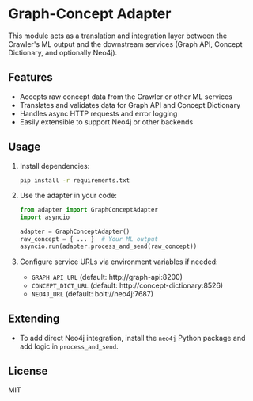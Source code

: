 # Graph-Concept Adapter

This module acts as a translation and integration layer between the Crawler's ML output and the downstream services (Graph API, Concept Dictionary, and optionally Neo4j).

## Features
- Accepts raw concept data from the Crawler or other ML services
- Translates and validates data for Graph API and Concept Dictionary
- Handles async HTTP requests and error logging
- Easily extensible to support Neo4j or other backends

## Usage

1. Install dependencies:
   ```bash
   pip install -r requirements.txt
   ```

2. Use the adapter in your code:
   ```python
   from adapter import GraphConceptAdapter
   import asyncio

   adapter = GraphConceptAdapter()
   raw_concept = { ... }  # Your ML output
   asyncio.run(adapter.process_and_send(raw_concept))
   ```

3. Configure service URLs via environment variables if needed:
   - `GRAPH_API_URL` (default: http://graph-api:8200)
   - `CONCEPT_DICT_URL` (default: http://concept-dictionary:8526)
   - `NEO4J_URL` (default: bolt://neo4j:7687)

## Extending
- To add direct Neo4j integration, install the `neo4j` Python package and add logic in `process_and_send`.

## License
MIT 